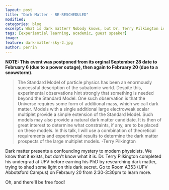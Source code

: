 ```yaml
---
layout: post
title: "Dark Matter - RE-RESCHEDULED"
modified:
categories: blog
excerpt: What is dark matter? Nobody knows, but Dr. Terry Pilkington is trying to find out.
tags: [experiential learning, academic, guest speaker]
image:
feature: dark-matter-sky-2.jpg
author: perrin
---
```


<b>NOTE: This event was postponed from its orginal September 28 date to February 6 (due to a power outage), then again to February 20 (due to a snowstorm). </b>

>The Standard Model of particle physics has been an enormously successful description of the subatomic world. Despite this, experimental observations hint strongly that something is needed beyond the Standard Model. One such observation is that the Universe requires some form of additional mass, which we call dark matter. Models with a single additional large electroweak scalar multiplet provide a simple extension of the Standard Model. Such models may also provide a natural dark matter candidate. It is then of great interest to determine what constraints, if any, are to be placed on these models. In this talk, I will use a combination of theoretical requirements and experimental results to determine the dark matter prospects of the large multiplet models.
> -Terry Pilkington

Dark matter presents a confounding mystery to modern physicists. We know that it exists, but don't know what it is. Dr. Terry Pilkington completed his undergrad at UFV before earning his PhD by researching dark matter, trying to shed some light on this dark secret. Go to Room A353 (UFV Abbotsford Campus) on Febraury 20 from 2:30-3:30pm to learn more. 

Oh, and there'll be free food!
